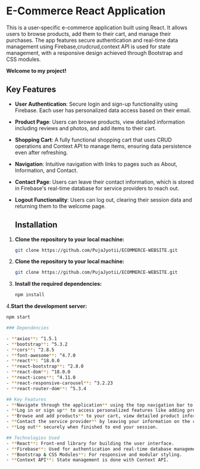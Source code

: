 # E-Commerce React Application
This is a user-specific e-commerce application built using React. It allows users to browse products, add them to their cart, and manage their purchases. The app features secure authentication and real-time data management using Firebase,crudcrud,context API is used for state management, with a responsive design achieved through Bootstrap and CSS modules.

**Welcome to my project!**
## Key Features
- **User Authentication**: Secure login and sign-up functionality using Firebase. Each user has personalized data access based on their email.
- **Product Page**: Users can browse products, view detailed information including reviews and photos, and add items to their cart.
- **Shopping Cart**: A fully functional shopping cart that uses CRUD operations and Context API to manage items, ensuring data persistence even after refreshing.
- **Navigation**: Intuitive navigation with links to pages such as About, Information, and Contact.
- **Contact Page**: Users can leave their contact information, which is stored in Firebase's real-time database for service providers to reach out.
- **Logout Functionality**: Users can log out, clearing their session data and returning them to the welcome page.

  ## Installation

1. **Clone the repository to your local machine:**

   ```bash
   git clone https://github.com/PujaJyotii/ECOMMERCE-WEBSITE.git
2. **Clone the repository to your local machine:**

   ```bash
   git clone https://github.com/PujaJyotii/ECOMMERCE-WEBSITE.git
3. **Install the required dependencies:**
 
   ```bash
   npm install
4.**Start the development server:**
     
   ```bash
   npm start
  
### Dependencies

  - **axios**: ^1.5.1
  - **bootstrap**: ^5.3.2
  - **cors**: ^2.8.5
  - **font-awesome**: ^4.7.0
  - **react**: ^18.0.0
  - **react-bootstrap**: ^2.8.0
  - **react-dom**: ^18.0.0
  - **react-icons**: ^4.11.0
  - **react-responsive-carousel**: ^3.2.23
  - **react-router-dom**: ^5.3.4

## Key Features
- **Navigate through the application** using the top navigation bar to explore different sections such as the product page, about page, information page, and contact page.
- **Log in or sign up** to access personalized features like adding products to the cart.
- **Browse and add products** to your cart, view detailed product information, and manage your cart items.
- **Contact the service provider** by leaving your information on the contact page.
- **Log out** securely when finished to end your session.

## Technologies Used
- **React**: Front-end library for building the user interface.
- **Firebase**: Used for authentication and real-time database management.
- **Bootstrap & CSS Modules**: For responsive and modular styling.
- **Context API**: State management is done with Context API.
